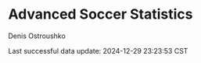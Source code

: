 # Advanced Soccer Statistics
Denis Ostroushko

<!-- gfm -->

Last successful data update: 2024-12-29 23:23:53 CST
